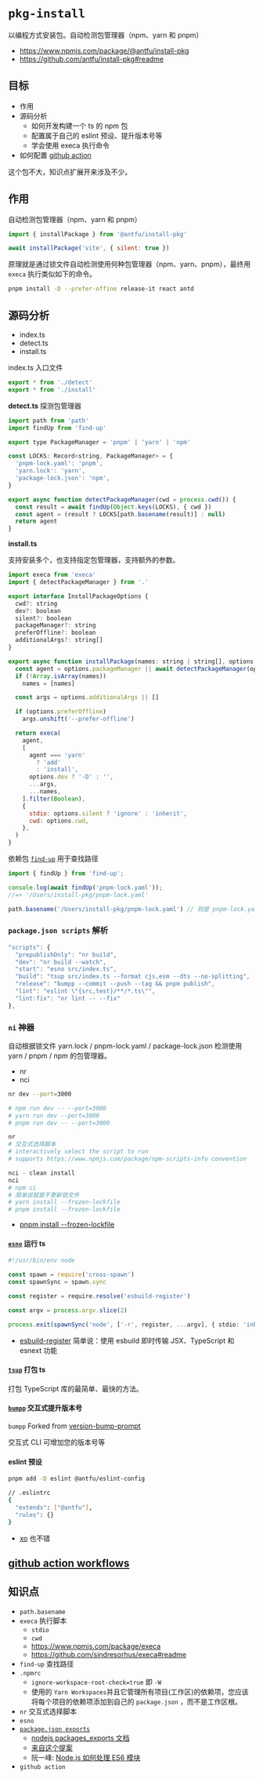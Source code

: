 # `pkg-install`

以编程方式安装包。自动检测包管理器（npm、yarn 和 pnpm）

- https://www.npmjs.com/package/@antfu/install-pkg
- https://github.com/antfu/install-pkg#readme

## 目标

- 作用
- 源码分析
  - 如何开发构建一个 ts 的 npm 包
  - 配置属于自己的 eslint 预设、提升版本号等
  - 学会使用 execa 执行命令
- 如何配置 [github action](./github-action.md)

这个包不大，知识点扩展开来涉及不少。

## 作用

自动检测包管理器（npm、yarn 和 pnpm）

```js
import { installPackage } from '@antfu/install-pkg'

await installPackage('vite', { silent: true })
```

原理就是通过锁文件自动检测使用何种包管理器（npm、yarn、pnpm），最终用 `execa` 执行类似如下的命令。

```bash
pnpm install -D --prefer-offine release-it react antd
```

## 源码分析

- index.ts
- detect.ts
- install.ts

index.ts 入口文件

```js
export * from './detect'
export * from './install'
```

**detect.ts** 探测包管理器

```js
import path from 'path'
import findUp from 'find-up'

export type PackageManager = 'pnpm' | 'yarn' | 'npm'

const LOCKS: Record<string, PackageManager> = {
  'pnpm-lock.yaml': 'pnpm',
  'yarn.lock': 'yarn',
  'package-lock.json': 'npm',
}

export async function detectPackageManager(cwd = process.cwd()) {
  const result = await findUp(Object.keys(LOCKS), { cwd })
  const agent = (result ? LOCKS[path.basename(result)] : null)
  return agent
}
```

**install.ts**

支持安装多个，也支持指定包管理器，支持额外的参数。

```js
import execa from 'execa'
import { detectPackageManager } from '.'

export interface InstallPackageOptions {
  cwd?: string
  dev?: boolean
  silent?: boolean
  packageManager?: string
  preferOffline?: boolean
  additionalArgs?: string[]
}

export async function installPackage(names: string | string[], options: InstallPackageOptions = {}) {
  const agent = options.packageManager || await detectPackageManager(options.cwd) || 'npm'
  if (!Array.isArray(names))
    names = [names]

  const args = options.additionalArgs || []

  if (options.preferOffline)
    args.unshift('--prefer-offline')

  return execa(
    agent,
    [
      agent === 'yarn'
        ? 'add'
        : 'install',
      options.dev ? '-D' : '',
      ...args,
      ...names,
    ].filter(Boolean),
    {
      stdio: options.silent ? 'ignore' : 'inherit',
      cwd: options.cwd,
    },
  )
}
```

依赖包 [`find-up`](https://github.com/sindresorhus/find-up#readme) 用于查找路径

```js
import { findUp } from 'find-up';

console.log(await findUp('pnpm-lock.yaml'));
//=> '/Users/install-pkg/pnpm-lock.yaml'

path.basename('/Users/install-pkg/pnpm-lock.yaml') // 则是 pnpm-lock.yaml
```

### `package.json scripts` 解析

```js
"scripts": {
  "prepublishOnly": "nr build",
  "dev": "nr build --watch",
  "start": "esno src/index.ts",
  "build": "tsup src/index.ts --format cjs,esm --dts --no-splitting",
  "release": "bumpp --commit --push --tag && pnpm publish",
  "lint": "eslint \"{src,test}/**/*.ts\"",
  "lint:fix": "nr lint -- --fix"
},
```

### `ni` 神器

自动根据锁文件 yarn.lock / pnpm-lock.yaml / package-lock.json 检测使用 yarn / pnpm / npm 的包管理器。

- nr
- nci

```bash
nr dev --port=3000

# npm run dev -- --port=3000
# yarn run dev --port=3000
# pnpm run dev -- --port=3000
```

```bash
nr
# 交互式选择脚本
# interactively select the script to run
# supports https://www.npmjs.com/package/npm-scripts-info convention
```

```bash
nci - clean install
nci
# npm ci
# 简单说就是不更新锁文件
# yarn install --frozen-lockfile
# pnpm install --frozen-lockfile
```

- [pnpm install --frozen-lockfile](https://pnpm.io/zh/cli/install#--frozen-lockfile)

#### [`esno`](https://github.com/antfu/esno#readme) 运行 ts

```ts
#!/usr/bin/env node

const spawn = require('cross-spawn')
const spawnSync = spawn.sync

const register = require.resolve('esbuild-register')

const argv = process.argv.slice(2)

process.exit(spawnSync('node', ['-r', register, ...argv], { stdio: 'inherit' }).status)
```

- [esbuild-register](https://github.com/egoist/esbuild-register) 简单说：使用 esbuild 即时传输 JSX、TypeScript 和 esnext 功能

#### [`tsup`](https://github.com/egoist/tsup#readme) 打包 ts

打包 TypeScript 库的最简单、最快的方法。

#### [`bumpp`](https://github.com/antfu/bumpp) 交互式提升版本号

`bumpp` Forked from [version-bump-prompt](https://github.com/JS-DevTools/version-bump-prompt)

交互式 CLI 可增加您的版本号等

#### eslint 预设

```bash
pnpm add -D eslint @antfu/eslint-config

// .eslintrc
{
  "extends": ["@antfu"],
  "rules": {}
}
```

- [xo](https://github.com/xojs/xo) 也不错

## [github action workflows](./github-action.md)

## 知识点

- `path.basename`
- `execa` 执行脚本
  - `stdio`
  - `cwd`
  - https://www.npmjs.com/package/execa
  - https://github.com/sindresorhus/execa#readme
- `find-up` 查找路径
- `.npmrc`
  - `ignore-workspace-root-check=true` 即 `-W`
  - 使用的 `Yarn Workspaces`并且它管理所有项目(工作区)的依赖项，您应该将每个项目的依赖项添加到自己的 `package.json` ，而不是工作区根。
- `nr` 交互式选择脚本
- `esno`
- [`package.json exports`](https://www.cnblogs.com/taohuaya/p/15573719.html)
  - [nodejs packages_exports 文档](https://nodejs.org/api/packages.html#packages_exports)
  - [来自这个提案](https://github.com/jkrems/proposal-pkg-exports/)
  - 阮一峰: [Node.js 如何处理 ES6 模块](https://www.ruanyifeng.com/blog/2020/08/how-nodejs-use-es6-module.html)
- `github action`
